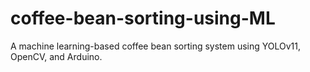 # coffee-bean-sorting-using-ML
A machine learning-based coffee bean sorting system using YOLOv11, OpenCV, and Arduino.
